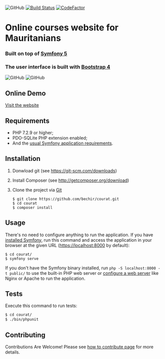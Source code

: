 ![GitHub](https://img.shields.io/github/license/mashape/apistatus.svg) [![Build Status](https://travis-ci.com/rand0mdev/courat.svg?token=PJbraSespqsJKtHsBMT2&branch=master)](https://travis-ci.com/rand0mdev/courat) [![CodeFactor](https://www.codefactor.io/repository/github/rand0mdev/courat/badge)](https://www.codefactor.io/repository/github/rand0mdev/courat) 

# Online courses website for Mauritanians

### Built on top of [Symfony 5][1]
### The user interface is built with [Bootstrap 4][2]

![GitHub](https://raw.githubusercontent.com/bechir/courat/master/docs/images/home_fr.png)
![GitHub](https://raw.githubusercontent.com/bechir/courat/master/docs/images/home_ar.png)

Online Demo
-----------
[Visit the website][7]

Requirements
------------

- PHP 7.2.9 or higher;
- PDO-SQLite PHP extension enabled;
- And the [usual Symfony application requirements][3].

Installation
------------

1. Donwload git (see https://git-scm.com/downloads)
2. Install Composer (see http://getcomposer.org/download)

2. Clone the project via [Git][4]

   ```
   $ git clone https://github.com/bechir/courat.git
   $ cd courat
   $ composer install
   ```
   
Usage
-----
There's no need to configure anything to run the application. If you have
[installed Symfony][5], run this command and access the application in your
browser at the given URL (<https://localhost:8000> by default):
   ```
   $ cd courat/
   $ symfony serve
   ```
If you don't have the Symfony binary installed, run `php -S localhost:8000 -t public/`
to use the built-in PHP web server or [configure a web server][6] like Nginx or
Apache to run the application.

Tests
-----

Execute this command to run tests:

```bash
$ cd courat/
$ ./bin/phpunit
```

Contributing
------------
Contributions Are Welcome! Please see [how to contribute page][8] for more details.

[1]: https://symfony.com/
[2]: https://getbootstrap.com
[3]: https://symfony.com/doc/current/reference/requirements.html
[4]: https://git-scm.com/docs/git-clone
[5]: https://symfony.com/download
[6]: https://symfony.com/doc/current/cookbook/configuration/web_server_configuration.html
[7]: https://courat.net
[8]: https://github.com/bechir/courat/blob/master/CONTRIBUTING.md
